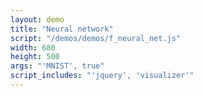 ```yaml
---
layout: demo
title: "Neural network"
script: "/demos/demos/f_neural_net.js"
width: 680
height: 500
args: "'MNIST', true"
script_includes: "'jquery', 'visualizer'"
---
```

